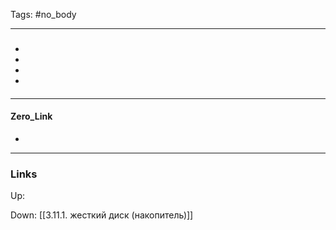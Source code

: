Tags: #no_body 
***
###
-
-
-
-
####

***
#### Zero_Link
- 
***
### Links
Up:

Down:
[[3.11.1. жесткий диск (накопитель)]]

